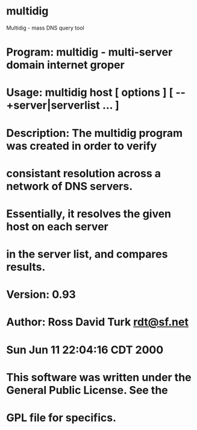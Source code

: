 multidig
========

Multidig - mass DNS query tool

#  Program:     multidig - multi-server domain internet groper
#  Usage:       multidig host [ options ] [ -- +server|serverlist ... ]
#
#  Description: The multidig program was created in order to verify
#               consistant resolution across a network of DNS servers.
#               Essentially, it resolves the given host on each server
#               in the server list, and compares results.
#
#  Version:     0.93
#  Author:      Ross David Turk <rdt@sf.net>
#               Sun Jun 11 22:04:16 CDT 2000
#
#  This software was written under the General Public License.  See the
#  GPL file for specifics.
#
